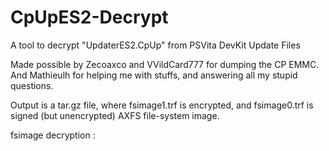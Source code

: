# CpUpES2-Decrypt
A tool to decrypt "UpdaterES2.CpUp" from PSVita DevKit Update Files

Made possible by Zecoaxco and VVildCard777 for dumping the CP EMMC. 
And Mathieulh for helping me with stuffs, and answering all my stupid questions.

Output is a tar.gz file, where fsimage1.trf is encrypted, and fsimage0.trf is signed (but unencrypted) AXFS file-system image.

fsimage decryption : <to-be-developed>

